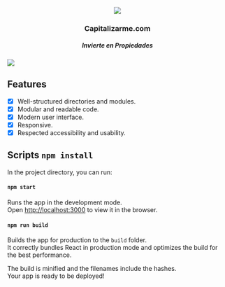 <p align="center">
<img src="https://www.capitalizarme.com/assets/images/logoSvg.svg"/>
<h3 align="center">Capitalizarme.com</h3>
</p> 
<h5 align="center">Invierte en Propiedades</h5>

<img src="https://www.capitalizarme.com/assets/captura.png"/>



## Features

- [x] Well-structured directories and modules.
- [x] Modular and readable code.
- [x] Modern user interface.
- [x] Responsive.
- [x] Respected accessibility and usability.

## Scripts `npm install`

In the project directory, you can run:

#### `npm start`

Runs the app in the development mode.<br />
Open [http://localhost:3000](http://localhost:3000) to view it in the browser.

#### `npm run build`

Builds the app for production to the `build` folder.<br />
It correctly bundles React in production mode and optimizes the build for the best performance.

The build is minified and the filenames include the hashes.<br />
Your app is ready to be deployed!
